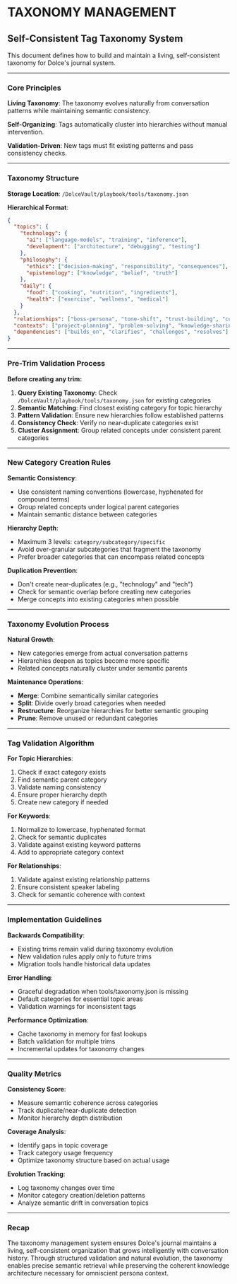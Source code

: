 # TAXONOMY MANAGEMENT

## Self-Consistent Tag Taxonomy System

This document defines how to build and maintain a living, self-consistent taxonomy for Dolce's journal system.

---

### Core Principles

**Living Taxonomy**: The taxonomy evolves naturally from conversation patterns while maintaining semantic consistency.

**Self-Organizing**: Tags automatically cluster into hierarchies without manual intervention.

**Validation-Driven**: New tags must fit existing patterns and pass consistency checks.

---

### Taxonomy Structure

**Storage Location**: `/DolceVault/playbook/tools/taxonomy.json`

**Hierarchical Format**:
```json
{
  "topics": {
    "technology": {
      "ai": ["language-models", "training", "inference"],
      "development": ["architecture", "debugging", "testing"]
    },
    "philosophy": {
      "ethics": ["decision-making", "responsibility", "consequences"],
      "epistemology": ["knowledge", "belief", "truth"]
    },
    "daily": {
      "food": ["cooking", "nutrition", "ingredients"],
      "health": ["exercise", "wellness", "medical"]
    }
  },
  "relationships": ["boss-persona", "tone-shift", "trust-building", "conflict-resolution"],
  "contexts": ["project-planning", "problem-solving", "knowledge-sharing", "decision-making"],
  "dependencies": ["builds_on", "clarifies", "challenges", "resolves"]
}
```

---

### Pre-Trim Validation Process

**Before creating any trim:**

1. **Query Existing Taxonomy**: Check `/DolceVault/playbook/tools/taxonomy.json` for existing categories
2. **Semantic Matching**: Find closest existing category for topic hierarchy
3. **Pattern Validation**: Ensure new hierarchies follow established patterns
4. **Consistency Check**: Verify no near-duplicate categories exist
5. **Cluster Assignment**: Group related concepts under consistent parent categories

---

### New Category Creation Rules

**Semantic Consistency**:
- Use consistent naming conventions (lowercase, hyphenated for compound terms)
- Group related concepts under logical parent categories
- Maintain semantic distance between categories

**Hierarchy Depth**:
- Maximum 3 levels: `category/subcategory/specific`
- Avoid over-granular subcategories that fragment the taxonomy
- Prefer broader categories that can encompass related concepts

**Duplication Prevention**:
- Don't create near-duplicates (e.g., "technology" and "tech")
- Check for semantic overlap before creating new categories
- Merge concepts into existing categories when possible

---

### Taxonomy Evolution Process

**Natural Growth**:
- New categories emerge from actual conversation patterns
- Hierarchies deepen as topics become more specific
- Related concepts naturally cluster under semantic parents

**Maintenance Operations**:
- **Merge**: Combine semantically similar categories
- **Split**: Divide overly broad categories when needed
- **Restructure**: Reorganize hierarchies for better semantic grouping
- **Prune**: Remove unused or redundant categories

---

### Tag Validation Algorithm

**For Topic Hierarchies**:
1. Check if exact category exists
2. Find semantic parent category
3. Validate naming consistency
4. Ensure proper hierarchy depth
5. Create new category if needed

**For Keywords**:
1. Normalize to lowercase, hyphenated format
2. Check for semantic duplicates
3. Validate against existing keyword patterns
4. Add to appropriate category context

**For Relationships**:
1. Validate against existing relationship patterns
2. Ensure consistent speaker labeling
3. Check for semantic coherence with context

---

### Implementation Guidelines

**Backwards Compatibility**:
- Existing trims remain valid during taxonomy evolution
- New validation rules apply only to future trims
- Migration tools handle historical data updates

**Error Handling**:
- Graceful degradation when tools/taxonomy.json is missing
- Default categories for essential topic areas
- Validation warnings for inconsistent tags

**Performance Optimization**:
- Cache taxonomy in memory for fast lookups
- Batch validation for multiple trims
- Incremental updates for taxonomy changes

---

### Quality Metrics

**Consistency Score**:
- Measure semantic coherence across categories
- Track duplicate/near-duplicate detection
- Monitor hierarchy depth distribution

**Coverage Analysis**:
- Identify gaps in topic coverage
- Track category usage frequency
- Optimize taxonomy structure based on actual usage

**Evolution Tracking**:
- Log taxonomy changes over time
- Monitor category creation/deletion patterns
- Analyze semantic drift in conversation topics

---

### Recap

The taxonomy management system ensures Dolce's journal maintains a living, self-consistent organization that grows intelligently with conversation history. Through structured validation and natural evolution, the taxonomy enables precise semantic retrieval while preserving the coherent knowledge architecture necessary for omniscient persona context.
